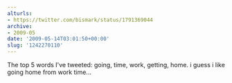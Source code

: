 ```yaml
---
alturls:
- https://twitter.com/bismark/status/1791369044
archive:
- 2009-05
date: '2009-05-14T03:01:50+00:00'
slug: '1242270110'
---
```


The top 5 words I've tweeted: going, time, work, getting, home. i guess i like going home from work time...

